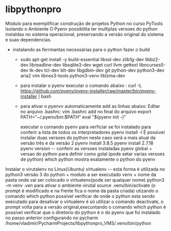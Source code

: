 # libpythonpro
Módulo para exemplificar construção de projetos Python no curso PyTools
Isolando o Ambiente 
 O Pyenv possibilita ter multiplas versoes do python instaldas no sistema operacional, preservando a versão original do sistema e suas dependencias. 

 * instalando as ferrmantas necessárias para o python fazer o build 
   - sudo apt-get install -y build-essential libssl-dev zlib1g-dev libbz2-dev libreadline-dev libsqlite3-dev wget curl llvm gettext libncurses5-dev tk-dev tcl-dev blt-dev libgdbm-dev git python-dev python3-dev aria2 vim libnss3-tools python3-venv liblzma-dev
 
   - para instalar o pyenv executar o comando abaixo : 
       curl -L https://github.com/pyenv/pyenv-installer/raw/master/bin/pyenv-installer | bash
   - para ativar o pyenvv automaticamente add as linhas abaixo: 
      Editar no arquivo .bashrc:
      vim .bashrc
      add no final do arquivo 
      export PATH="~/.pyenv/bin:$PATH"
      eval "$(pyenv init -)"
      
      
      executar o comando pyenv para verficiar se foi instalado 
      para conferir a lista de todos os interpretadores 
         pyenv install -l
      É possivel instalar duas versoes do python neste caso será a mais atual da versão três e da versão 2 
        pyenv install 3.8.5 
        pyenv install 2.7.18 
        pyenv version -- conferir as versoes instaladas 
        pyenv global + versao do python para definir como golal (pode setar varias versoes de python) 
        which python mostra exatamente o python do pyenv 
    
  Instalar o virutalenv no Linux(Ubuntu) 
      virtualenv -- 
      esta forma é utilizada no python3 
      versão 3 do python + modulo a ser executado venv + nome da pasta onde vai ser colocado o virtualenv(pode ser qualquer nome) 
      python3 -m venv .ven
      para ativar o ambiente virutal
      source .venv/bin/activate (o prompt  é modificado e na frente fica o nome da pasta criada)
      utizando o comando which python  possível verificar de onde o python esta sendo executado 
      para desativar o virtualenv é só utilizar o comando deactivate, o prompt volta para a versão original,execuntando o comando which python é possivel verificar  que o diretorio do python é o do pyenv que foi instalado no passo anterior 
      configurando no pycharm
      /home/vladimir/PycharmProjects/libpythonpro_VMS/.venv/bin/python